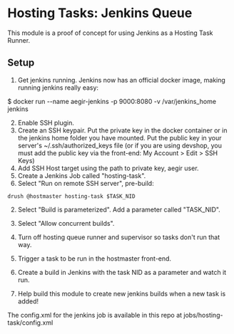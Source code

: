 Hosting Tasks: Jenkins Queue
============================

This module is a proof of concept for using Jenkins as a Hosting Task Runner.

Setup
-----

1. Get jenkins running. Jenkins now has an official docker image, making running jenkins really easy:

  $ docker run --name aegir-jenkins -p 9000:8080 -v /var/jenkins_home jenkins
  
2. Enable SSH plugin.
4. Create an SSH keypair.  Put the private key in the docker container or in the jenkins home folder you have mounted. Put the public key in your server's ~/.ssh/authorized_keys file (or if you are using devshop, you must add the public key via the front-end: My Account > Edit > SSH Keys) 
4. Add SSH Host target using the path to private key, aegir user.
5. Create a Jenkins Job called "hosting-task".  
  1. Select "Run on remote SSH server", pre-build:

    drush @hostmaster hosting-task $TASK_NID
   
  2. Select "Build is parameterized". Add a parameter called "TASK_NID".
  3. Select "Allow concurrent builds".
6. Turn off hosting queue runner and supervisor so tasks don't run that way.
7. Trigger a task to be run in the hostmaster front-end.
8. Create a build in Jenkins with the task NID as a parameter and watch it run.


9. Help build this module to create new jenkins builds when a new task is added!


The config.xml for the jenkins job is available in this repo at jobs/hosting-task/config.xml
